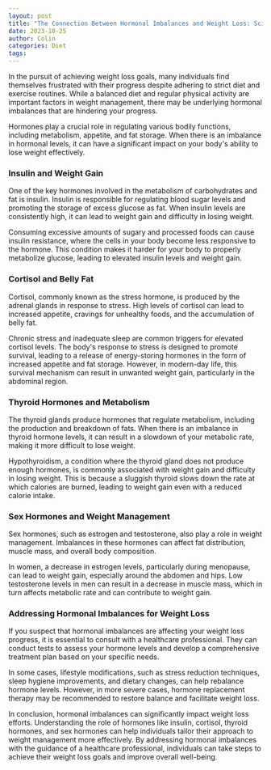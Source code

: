 ```yaml
---
layout: post
title: "The Connection Between Hormonal Imbalances and Weight Loss: Scientific Insights"
date: 2023-10-25
author: Colin
categories: Diet
tags: 
---
```


In the pursuit of achieving weight loss goals, many individuals find themselves frustrated with their progress despite adhering to strict diet and exercise routines. While a balanced diet and regular physical activity are important factors in weight management, there may be underlying hormonal imbalances that are hindering your progress.

Hormones play a crucial role in regulating various bodily functions, including metabolism, appetite, and fat storage. When there is an imbalance in hormonal levels, it can have a significant impact on your body's ability to lose weight effectively.

### Insulin and Weight Gain

One of the key hormones involved in the metabolism of carbohydrates and fat is insulin. Insulin is responsible for regulating blood sugar levels and promoting the storage of excess glucose as fat. When insulin levels are consistently high, it can lead to weight gain and difficulty in losing weight.

Consuming excessive amounts of sugary and processed foods can cause insulin resistance, where the cells in your body become less responsive to the hormone. This condition makes it harder for your body to properly metabolize glucose, leading to elevated insulin levels and weight gain.

### Cortisol and Belly Fat

Cortisol, commonly known as the stress hormone, is produced by the adrenal glands in response to stress. High levels of cortisol can lead to increased appetite, cravings for unhealthy foods, and the accumulation of belly fat.

Chronic stress and inadequate sleep are common triggers for elevated cortisol levels. The body's response to stress is designed to promote survival, leading to a release of energy-storing hormones in the form of increased appetite and fat storage. However, in modern-day life, this survival mechanism can result in unwanted weight gain, particularly in the abdominal region.

### Thyroid Hormones and Metabolism

The thyroid glands produce hormones that regulate metabolism, including the production and breakdown of fats. When there is an imbalance in thyroid hormone levels, it can result in a slowdown of your metabolic rate, making it more difficult to lose weight.

Hypothyroidism, a condition where the thyroid gland does not produce enough hormones, is commonly associated with weight gain and difficulty in losing weight. This is because a sluggish thyroid slows down the rate at which calories are burned, leading to weight gain even with a reduced calorie intake.

### Sex Hormones and Weight Management

Sex hormones, such as estrogen and testosterone, also play a role in weight management. Imbalances in these hormones can affect fat distribution, muscle mass, and overall body composition.

In women, a decrease in estrogen levels, particularly during menopause, can lead to weight gain, especially around the abdomen and hips. Low testosterone levels in men can result in a decrease in muscle mass, which in turn affects metabolic rate and can contribute to weight gain.

### Addressing Hormonal Imbalances for Weight Loss

If you suspect that hormonal imbalances are affecting your weight loss progress, it is essential to consult with a healthcare professional. They can conduct tests to assess your hormone levels and develop a comprehensive treatment plan based on your specific needs.

In some cases, lifestyle modifications, such as stress reduction techniques, sleep hygiene improvements, and dietary changes, can help rebalance hormone levels. However, in more severe cases, hormone replacement therapy may be recommended to restore balance and facilitate weight loss.

In conclusion, hormonal imbalances can significantly impact weight loss efforts. Understanding the role of hormones like insulin, cortisol, thyroid hormones, and sex hormones can help individuals tailor their approach to weight management more effectively. By addressing hormonal imbalances with the guidance of a healthcare professional, individuals can take steps to achieve their weight loss goals and improve overall well-being.